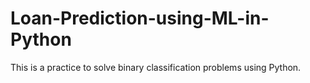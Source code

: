 # Loan-Prediction-using-ML-in-Python
This is a practice to solve binary classification problems using Python.
